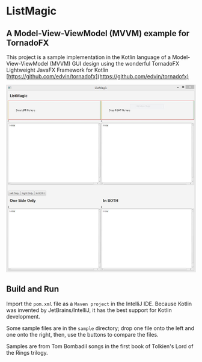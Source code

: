 # ListMagic

## A Model-View-ViewModel (MVVM) example for TornadoFX

This project is a sample implementation in the Kotlin language of a Model-View-ViewModel (MVVM) GUI design using the wonderful TornadoFX Lightweight JavaFX Framework for Kotlin [https://github.com/edvin/tornadofx](https://github.com/edvin/tornadofx)

![screenshot](doc/img/initial.JPG)


## Build and Run

Import the `pom.xml` file as a `Maven project` in the IntelliJ IDE.  Because Kotlin was invented by JetBrains/IntelliJ, it has the best support for Kotlin development.

Some sample files are in the `sample` directory; drop
one file onto the left and one onto the right, then,
use the buttons to compare the files.

Samples are from Tom Bombadil songs in the first book of Tolkien's Lord of the Rings trilogy.
